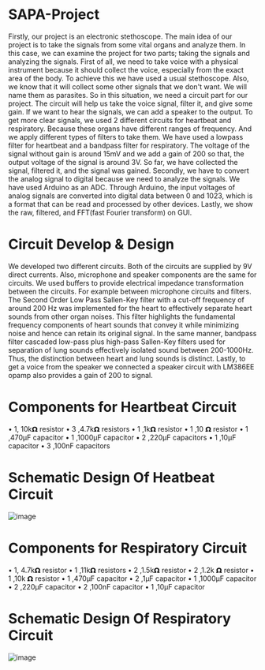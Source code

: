 # SAPA-Project
Firstly, our project is an electronic stethoscope. The main idea of our project is to take the signals from some vital organs and analyze them. In this case, we can examine the project for two parts; taking the signals and analyzing the signals. First of all, we need to take voice with a physical instrument because it should collect the voice, especially from the exact area of the body. To achieve this we have used a usual stethoscope. Also, we know that it will collect some other signals that we don't want. We will name them as parasites. So in this situation, we need a circuit part for our project. The circuit will help us take the voice signal, filter it, and give some gain. If we want to hear the signals, we can add a speaker to the output. To get more clear signals, we used 2 different circuits for heartbeat and respiratory. Because these organs have different ranges of frequency. And we apply different types of filters to take them. We have used a lowpass filter for heartbeat and a bandpass filter for respiratory. The voltage of the signal without gain is around 15mV and we add a gain of 200 so that, the output voltage of the signal is around 3V. So far, we have collected the signal, filtered it, and the signal was gained. Secondly, we have to convert the analog signal to digital because we need to analyze the signals. We have used Arduino as an ADC. Through Arduino, the input voltages of analog signals are converted into digital data between 0 and 1023, which is a format that can be read and processed by other devices. Lastly, we show the raw, filtered, and FFT(fast Fourier transform) on GUI.
# Circuit Develop & Design
We developed two different circuits. Both of the circuits are supplied by 9V direct currents. Also, microphone and speaker components are the same for circuits. We used buffers to provide electrical impedance transformation between the circuits. For example between microphone circuits and filters. The Second Order Low Pass Sallen-Key filter with a cut-off frequency of around 200 Hz was implemented for the heart to effectively separate heart sounds from other organ noises. This filter highlights the fundamental frequency components of heart sounds that convey it while minimizing noise and hence can retain its original signal. In the same manner, bandpass filter cascaded low-pass plus high-pass Sallen-Key filters used for separation of lung sounds effectively isolated sound between 200-1000Hz. Thus, the distinction between heart and lung sounds is distinct. Lastly, to get a voice from the speaker we connected a speaker circuit with LM386EE opamp also provides a gain of 200 to signal. 
# Components for Heartbeat Circuit
•	1, 10k𝝮 resistor
•	3 ,4.7k𝝮 resistors
•	1 ,1k𝝮 resistor
•	1 ,10 𝝮 resistor
•	1 ,470µF capacitor
•	1 ,1000µF capacitor
•	2 ,220µF capacitors
•	1 ,10µF capacitor
•	3 ,100nF capacitors
# Schematic Design Of Heatbeat Circuit
![image](https://github.com/muammer068/SAPA-Project/assets/157306706/2b05e3ec-8af0-4caa-899d-d4ac12006039)

# Components for Respiratory Circuit
•	1, 4.7k𝝮 resistor
•	1 ,11k𝝮 resistors
•	2 ,1.5k𝝮 resistor
•	2 ,1.2k 𝝮 resistor
•	1 ,10k 𝝮 resistor
•	1 ,470µF capacitor
•	2 ,1µF capacitor
•	1 ,1000µF capacitor
•	2 ,220µF capacitor
•	2 ,100nF capacitor
•	1 ,10µF capacitor

# Schematic Design Of Respiratory Circuit
![image](https://github.com/muammer068/SAPA-Project/assets/157306706/43aa0406-3eec-466a-83e4-68b8dd36798a)






